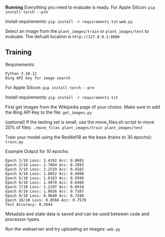 **Running**
Everything you need to evaluate is ready.
For Apple Silicon:
```pip install torch --pre```

Install requirements:
```pip install -r requirements.txt```
```web.py```

Select an image from the ```plant_images/train``` or ```plant_images/test``` to evaluate. The defualt location is ```http://127.0.0.1:8080```

**Training**
---
Requirements:
```
Python 3.10.12
Bing API key for image search
```

For Apple Silicon:
```pip install torch --pre```

Install requirements:
```pip install -r requirements.txt```

First get images from the Wikipedia page of your choice. Make sure to add the Bing API Key to the file:
```get_images.py```

(optional) If the testing set is small, use the move_files.sh script to move 20% of files:
```./move_files plant_images/train plant_images/test```

Train your model using the ResNet18 as the base (trains to 30 epochs):
```train.py```

Example Output for 10 epochs:
```
Epoch 1/10 Loss: 3.4192 Acc: 0.0681
Epoch 2/10 Loss: 2.7664 Acc: 0.2893
Epoch 3/10 Loss: 2.2519 Acc: 0.4182
Epoch 4/10 Loss: 1.8852 Acc: 0.4990
Epoch 5/10 Loss: 1.6163 Acc: 0.5996
Epoch 6/10 Loss: 1.4078 Acc: 0.6488
Epoch 7/10 Loss: 1.2197 Acc: 0.6918
Epoch 8/10 Loss: 1.0836 Acc: 0.7107
Epoch 9/10 Loss: 0.9640 Acc: 0.7348
Epoch 10/10 Loss: 0.8566 Acc: 0.7579
Test Accuracy: 0.2444
```

Metadata and state data is saved and can be used between code and processor types.

Run the webserver and try uploading an images:
```web.py```